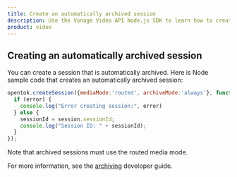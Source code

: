```yaml
---
title: Create an automatically archived session
description: Use the Vonage Video API Node.js SDK to learn how to create a session. Sessions allow participants to use audio, video, and messaging functionality in your application.
product: video
---
```


## Creating an automatically archived session

You can create a session that is automatically archived. Here is Node sample code that creates an automatically archived session:

```js
opentok.createSession({mediaMode:'routed', archiveMode:'always'}, function(err, session) {
  if (error) {
    console.log("Error creating session:", error)
  } else {
    sessionId = session.sessionId;
    console.log("Session ID: " + sessionId);
  }
});
```

Note that archived sessions must use the routed media mode.

For more information, see the [archiving](/video/guides/archiving/overview) developer guide.
